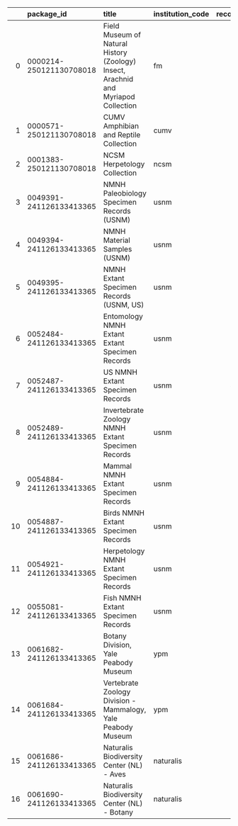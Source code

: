 |    | package_id              | title                                                                              | institution_code   |   record_count | download_date   | filter_parameter   | filter_value   | doi                             |
|---:|:------------------------|:-----------------------------------------------------------------------------------|:-------------------|---------------:|:----------------|:-------------------|:---------------|:--------------------------------|
|  0 | 0000214-250121130708018 | Field Museum of Natural History (Zoology) Insect, Arachnid and Myriapod Collection | fm                 |         478711 | 2025-01-20      |                    |                | https://doi.org/10.15468/0ywfpc |
|  1 | 0000571-250121130708018 | CUMV Amphibian and Reptile Collection                                              | cumv               |          26789 | 2024-01-21      |                    |                | https://doi.org/10.15468/emivh3 |
|  2 | 0001383-250121130708018 | NCSM Herpetology Collection                                                        | ncsm               |         103916 | 2025-01-22      |                    |                | https://doi.org/10.15468/enivwl |
|  3 | 0049391-241126133413365 | NMNH Paleobiology Specimen Records (USNM)                                          | usnm               |         724508 | 2024-12-26      |                    |                | https://doi.org/10.15468/7m0fvd |
|  4 | 0049394-241126133413365 | NMNH Material Samples (USNM)                                                       | usnm               |         338887 | 2024-12-26      |                    |                | https://doi.org/10.15468/jb9tdf |
|  5 | 0049395-241126133413365 | NMNH Extant Specimen Records (USNM, US)                                            | usnm               |        9277970 | 2024-12-26      |                    |                | https://doi.org/10.15468/hnhrg3 |
|  6 | 0052484-241126133413365 | Entomology NMNH Extant Extant Specimen Records                                     | usnm               |         606772 | 2024-12-31      | collectionCode     | ent            | https://doi.org/10.15468/hnhrg3 |
|  7 | 0052487-241126133413365 | US NMNH Extant Specimen Records                                                    | usnm               |        4517197 | 2024-12-31      | collectionCode     | us             | https://doi.org/10.15468/hnhrg3 |
|  8 | 0052489-241126133413365 | Invertebrate Zoology NMNH Extant Specimen Records                                  | usnm               |        1926624 | 2024-12-31      | collectionCode     | iz             | https://doi.org/10.15468/hnhrg3 |
|  9 | 0054884-241126133413365 | Mammal NMNH Extant Specimen Records                                                | usnm               |         601451 | 2025-01-02      | collectionCode     | mamm           | https://doi.org/10.15468/hnhrg3 |
| 10 | 0054887-241126133413365 | Birds NMNH Extant Specimen Records                                                 | usnm               |         584592 | 2025-01-02      | collectionCode     | birds          | https://doi.org/10.15468/hnhrg3 |
| 11 | 0054921-241126133413365 | Herpetology NMNH Extant Specimen Records                                           | usnm               |         584297 | 2025-01-02      | collectionCode     | herp           | https://doi.org/10.15468/hnhrg3 |
| 12 | 0055081-241126133413365 | Fish NMNH Extant Specimen Records                                                  | usnm               |         457427 | 2025-01-02      | collectionCode     | fish           | https://doi.org/10.15468/hnhrg3 |
| 13 | 0061682-241126133413365 | Botany Division, Yale Peabody Museum                                               | ypm                |         186529 | 2025-01-08      |                    |                | https://doi.org/10.15468/hrztgn |
| 14 | 0061684-241126133413365 | Vertebrate Zoology Division - Mammalogy, Yale Peabody Museum                       | ypm                |          18866 | 2025-01-08      |                    |                | https://doi.org/10.15468/4mm6uc |
| 15 | 0061686-241126133413365 | Naturalis Biodiversity Center (NL) - Aves                                          | naturalis          |         290930 | 2025-01-08      |                    |                | https://doi.org/10.15468/dxmzbz |
| 16 | 0061690-241126133413365 | Naturalis Biodiversity Center (NL) - Botany                                        | naturalis          |        5030692 | 2025-01-08      |                    |                | https://doi.org/10.15468/ib5ypt |